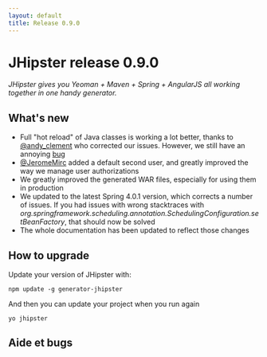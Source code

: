 ```yaml
---
layout: default
title: Release 0.9.0
---
```


JHipster release 0.9.0
==================

*JHipster gives you Yeoman + Maven + Spring + AngularJS all working together in one handy generator.*

What's new
----------

- Full "hot reload" of Java classes is working a lot better, thanks to [@andy_clement](https://twitter.com/andy_clement) who corrected our issues. However, we still have an annoying [bug](https://github.com/spring-projects/spring-loaded/issues/39)
- [@JeromeMirc](https://twitter.com/JeromeMirc) added a default second user, and greatly improved the way we manage user authorizations
- We greatly improved the generated WAR files, especially for using them in production
- We updated to the latest Spring 4.0.1 version, which corrects a number of issues. If you had issues with wrong stacktraces with *org.springframework.scheduling.annotation.SchedulingConfiguration.setBeanFactory*, that should now be solved
- The whole documentation has been updated to reflect those changes

How to upgrade
------------

Update your version of JHipster with:

```
npm update -g generator-jhipster
```

And then you can update your project when you run again

```
yo jhipster
```

Aide et bugs
--------------

Si vous rencontrez un problème avec cette version, n'hésitez pas à :

- Contacter [@jhipster](https://twitter.com/jhipster) sur Twitter
- Ajouter un bug sur notre [bug tracker](https://github.com/jhipster/generator-jhipster/issues?state=open)
- Poser une question sur [Stack Overflow](http://stackoverflow.com/tags/jhipster/info)